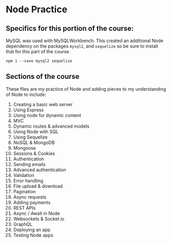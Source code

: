 # Node Practice


## Specifics for this portion of the course:
MySQL was used with MySQLWorkbench. This created an additional Node dependency on the packages `mysql2`, and `sequelize` so be sure to install that for this part of the course.

```npm i --save mysql2 sequelize```

## Sections of the course

These files are my practice of Node and adding pieces to my understanding of Node to include:

1. Creating a basic web server
1. Using Express
1. Using node for dynamic content
1. MVC
1. Dynamic routes & advanced models
1. Using Node with SQL
1. Using Sequelize
1. NoSQL & MongoDB
1. Mongoose
1. Sessions & Cookies
1. Authentication
1. Sending emails
1. Advanced authentication
1. Validation
1. Error handling
1. File upload & download
1. Pagination
1. Async requests
1. Adding payments
1. REST APIs
1. Async / Await in Node
1. Websockets & Socket.io
1. GraphQL
1. Deploying an app
1. Testing Node apps
